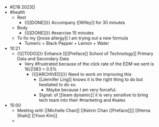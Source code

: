 - #[[18 2023]]
- #health
    - Rest
        - {{[[DONE]]}}  Accompany [[Wifey]] for 30 minutes
    - Body
        - {{[[DONE]]}}  #exercise 15 minutes
    - To fix my [[nose allergy]] I am trying out a new formula
        - Tumeric + Black Pepper + Lemon + Water
- 10:21
    - {{[[TODO]]}}  Enhance [[[[Preface]] School of Technology]] Primary Data and Secondary Data
        - Very #frustrated because of the click rate of the EDM we sent is 16/2383 = 0.5%
            - {{[[ARCHIVED]]}}  Need to work on improving this
                - [[Jennifer Ling]] knows it is the right thing to do but hesitated to do so.
                    - Maybe because I am very forceful.
                - Signal: of [[team dynamic]] it is very sensitive to bring tech team into their #marketing and #sales
- 15:00
    - Meeting with [[Michelle Chan]] [[Kelvin Chan [[Preface]]]] [[Hema Shah]] [[Yoon Kim]]
    - 
